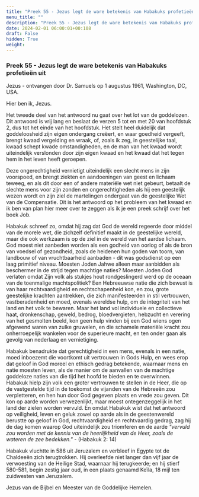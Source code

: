 ```yaml
---
title: "Preek 55 - Jezus legt de ware betekenis van Habakuks profetieën uit"
menu_title: ""
description: "Preek 55 - Jezus legt de ware betekenis van Habakuks profetieën uit"
date: 2024-02-01 06:00:01+00:108
draft: False
hidden: True
weight:
---
```

### Preek 55 - Jezus legt de ware betekenis van Habakuks profetieën uit

Jezus - ontvangen door Dr. Samuels op 1 augustus 1961, Washington, DC, USA.

Hier ben ik, Jezus.

Het tweede deel van het antwoord nu gaat over het lot van de goddelozen. Dit antwoord is vrij lang en beslaat de verzen 5 tot en met 20 van hoofdstuk 2, dus tot het einde van het hoofdstuk. Het stelt heel duidelijk dat goddeloosheid zijn eigen ondergang creëert, en waar goedheid vergeeft, brengt kwaad vergelding en wraak, of, zoals ik zeg, in geestelijke taal, kwaad schept kwade omstandigheden, en de man van het kwaad wordt uiteindelijk verslonden door zijn eigen kwaad en het kwaad dat het tegen hem in het leven heeft geroepen.

Deze ongerechtigheid vernietigt uiteindelijk een slecht mens in zijn voorspoed, en brengt ziekten en aandoeningen van geest en lichaam teweeg, en als dit door een of andere materiële wet niet gebeurt, betaalt de slechte mens voor zijn zonden en ongerechtigheden als hij een geestelijk wezen wordt en zijn ziel de martelingen ondergaat van de geestelijke Wet van de Compensatie. Dit is het antwoord op het probleem van het kwaad en ik ben van plan hier meer over te zeggen als ik je een preek schrijf over het boek Job.

Habakuk schreef zo, omdat hij zag dat God de wereld regeerde door middel van de morele wet, die zichzelf definitief maakt in de geestelijke wereld, maar die ook werkzaam is op de ziel in de wereld van het aardse lichaam. God moest niet aanbeden worden als een godheid van oorlog of als de bron van voedsel of gezondheid, zoals de heidenen hun goden van toorn, van landbouw of van vruchtbaarheid aanbaden - dit was godsdienst op een laag primitief niveau. Moesten Joden Jahwe alleen maar aanbidden als beschermer in de strijd tegen machtige naties? Moesten Joden God verlaten omdat Zijn volk als stukjes hout rondgeslingerd werd op de oceaan van de toenmalige machtspolitiek? Een Hebreeuwse natie die zich bewust is van haar rechtvaardigheid en rechtschapenheid kon, en zou, grote geestelijke krachten aantrekken, die zich manifesteerden in stil vertrouwen, vastberadenheid en moed, evenals wereldse hulp, om de integriteit van het land en het volk te bewaren. Maar het land vol individuele en collectieve haat, dronkenschap, geweld, bedrog, bloedvergieten, hebzucht en verering van het gesmolten beeld, kon geen hulp vinden bij een God wiens ogen afgewend waren van zulke gruwelen, en die schamele materiële kracht zou onherroepelijk wankelen voor de superieure macht, en ten onder gaan als gevolg van nederlaag en vernietiging.

Habakuk benadrukte dat gerechtigheid in een mens, evenals in een natie, moed inboezemt die voortkomt uit vertrouwen in Gods Hulp, en wees erop dat geloof in God moreel en ethisch gedrag betekende, waarnaar mens en natie moesten leven, als de manier om de aanvallen van de machtige goddeloze naties van die tijd het hoofd te bieden en te overwinnen. Habakuk hielp zijn volk een groter vertrouwen te stellen in de Heer, die op de vastgestelde tijd in de toekomst de vijanden van de Hebreeën zou verpletteren, en hen hun door God gegeven plaats en vrede zou geven. Dit kon op aarde worden verwezenlijkt, maar moest ontegenzeggelijk in het land der zielen worden vervuld. En omdat Habakuk wist dat het antwoord op veiligheid, leven en geluk zowel op aarde als in de geestenwereld berustte op geloof in God, rechtvaardigheid en rechtvaardig gedrag, zag hij de dag komen waarop God uiteindelijk zou triomferen en de aarde *"vervuld zou worden met de kennis van de heerlijkheid van de Heer, zoals de wateren de zee bedekken."* - (Habakuk 2: 14)

Habakuk vluchtte in 586 uit Jeruzalem en verbleef in Egypte tot de Chaldeeën zich terugtrokken. Hij overleefde niet langer dan vijf jaar de verwoesting van de Heilige Stad, waarnaar hij terugkeerde; en hij stierf 580-581, begin zestig jaar oud, in een plaats genaamd Keïla, 18 mijl ten zuidwesten van Jeruzalem.

Jezus van de Bijbel en Meester van de Goddelijke Hemelen.
